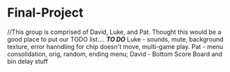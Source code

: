 # Final-Project
//This group is comprised of David, Luke, and Pat.
Thought this would be a good place to put our TODO list....
***TO DO***
Luke - sounds, mute, background texture, error hanndling for chip doesn't move, multi-game play.
Pat - menu consolidation, orig, random, ending menu;
David - Bottom Score Board and bin delay stuff
